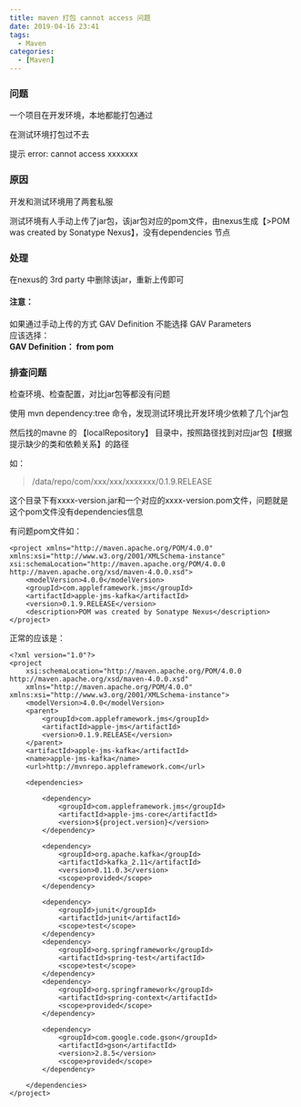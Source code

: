 ```yaml
---
title: maven 打包 cannot access 问题
date: 2019-04-16 23:41
tags: 
  - Maven
categories:
  - [Maven]
---
```



### 问题
一个项目在开发环境，本地都能打包通过

在测试环境打包过不去

提示 error: cannot access xxxxxxx

### 原因

开发和测试环境用了两套私服

测试环境有人手动上传了jar包，该jar包对应的pom文件，由nexus生成【>POM was created by Sonatype Nexus】，没有dependencies 节点


### 处理
在nexus的 3rd party 中删除该jar，重新上传即可

#### 注意：
如果通过手动上传的方式 GAV Definition 不能选择 GAV Parameters  
应该选择：  
**GAV Definition： from pom**



### 排查问题
检查环境、检查配置，对比jar包等都没有问题

使用 mvn dependency:tree 命令，发现测试环境比开发环境少依赖了几个jar包

然后找的mavne 的 【localRepository】 目录中，按照路径找到对应jar包【根据提示缺少的类和依赖关系】的路径

如：
> /data/repo/com/xxx/xxx/xxxxxxx/0.1.9.RELEASE

这个目录下有xxxx-version.jar和一个对应的xxxx-version.pom文件，问题就是这个pom文件没有dependencies信息

有问题pom文件如：
```
<project xmlns="http://maven.apache.org/POM/4.0.0" xmlns:xsi="http://www.w3.org/2001/XMLSchema-instance" xsi:schemaLocation="http://maven.apache.org/POM/4.0.0 http://maven.apache.org/xsd/maven-4.0.0.xsd">
    <modelVersion>4.0.0</modelVersion>
    <groupId>com.appleframework.jms</groupId>
    <artifactId>apple-jms-kafka</artifactId>
    <version>0.1.9.RELEASE</version>
    <description>POM was created by Sonatype Nexus</description>
</project>
```

正常的应该是：
```
<?xml version="1.0"?>
<project
	xsi:schemaLocation="http://maven.apache.org/POM/4.0.0 http://maven.apache.org/xsd/maven-4.0.0.xsd"
	xmlns="http://maven.apache.org/POM/4.0.0" xmlns:xsi="http://www.w3.org/2001/XMLSchema-instance">
	<modelVersion>4.0.0</modelVersion>
	<parent>
		<groupId>com.appleframework.jms</groupId>
		<artifactId>apple-jms</artifactId>
		<version>0.1.9.RELEASE</version>
	</parent>
	<artifactId>apple-jms-kafka</artifactId>
	<name>apple-jms-kafka</name>
	<url>http://mvnrepo.appleframework.com</url>
		
	<dependencies>
	
		<dependency>
			<groupId>com.appleframework.jms</groupId>
			<artifactId>apple-jms-core</artifactId>
			<version>${project.version}</version>
		</dependency>

		<dependency>
			<groupId>org.apache.kafka</groupId>
			<artifactId>kafka_2.11</artifactId>
			<version>0.11.0.3</version>
			<scope>provided</scope>
		</dependency>
		
		<dependency>
			<groupId>junit</groupId>
			<artifactId>junit</artifactId>
			<scope>test</scope>
		</dependency>
		<dependency>
			<groupId>org.springframework</groupId>
			<artifactId>spring-test</artifactId>
			<scope>test</scope>
		</dependency>
		<dependency>
			<groupId>org.springframework</groupId>
			<artifactId>spring-context</artifactId>
			<scope>provided</scope>
		</dependency>
		
		<dependency>
  			<groupId>com.google.code.gson</groupId>
  			<artifactId>gson</artifactId>
  			<version>2.8.5</version>
  			<scope>provided</scope>
		</dependency>
		
	</dependencies>
</project>

```

